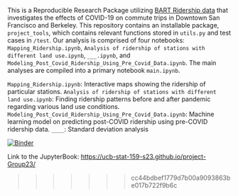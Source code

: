 
This is a Reproducible Research Package utilizing [BART Ridership data](https://www.bart.gov/about/reports/ridership) that investigates the effects of COVID-19 on commute trips in Downtown San Francisco and Berkeley. This repository contains an installable package, `project_tools`, which contains relevant functions stored in `utils.py` and test cases in `/test`. Our analysis is comprised of four notebooks: `Mapping_Ridership.ipynb`, `Analysis of ridership of stations with different land use.ipynb`, `___.ipynb`, and `Modeling_Post_Covid_Ridership_Using_Pre_Covid_Data.ipynb`. The main analyses are compiled into a primary notebook `main.ipynb`. 

`Mapping_Ridership.ipynb`: Interactive maps showing the ridership of particular stations.
`Analysis of ridership of stations with different land use.ipynb`: Finding ridership patterns before and after pandemic regarding various land use conditions.
`Modeling_Post_Covid_Ridership_Using_Pre_Covid_Data.ipynb`: Machine learning model on predicting post-COVID ridership using pre-COVID ridership data.
`____`: Standard deviation analysis

[![Binder](https://mybinder.org/badge_logo.svg)](https://mybinder.org/v2/gh/UCB-stat-159-s23/project-Group23.git/HEAD?labpath=main.ipynb)

Link to the JupyterBook: https://ucb-stat-159-s23.github.io/project-Group23/
>>>>>>> cc44bdbef1779d7b00a9093863be017b722f9b6c
